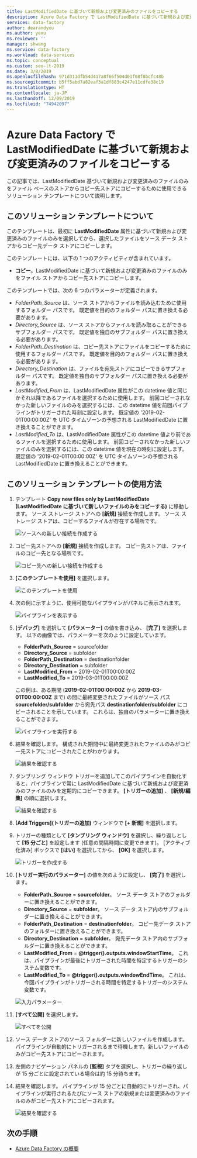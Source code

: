 ```yaml
---
title: LastModifiedDate に基づいて新規および変更済みのファイルをコピーする
description: Azure Data Factory で LastModifiedDate に基づいて新規および変更済みのファイルをコピーするソリューション テンプレートの使用方法について説明します。
services: data-factory
author: dearandyxu
ms.author: yexu
ms.reviewer: ''
manager: shwang
ms.service: data-factory
ms.workload: data-services
ms.topic: conceptual
ms.custom: seo-lt-2019
ms.date: 3/8/2019
ms.openlocfilehash: 971d311dfb54d417a8f66f504d01f08f8bcfc48b
ms.sourcegitcommit: b5ff5abd7a82eaf3a1df883c4247e11cdfe38c19
ms.translationtype: HT
ms.contentlocale: ja-JP
ms.lasthandoff: 12/09/2019
ms.locfileid: "74942097"
---
```

# <a name="copy-new-and-changed-files-by-lastmodifieddate-with-azure-data-factory"></a>Azure Data Factory で LastModifiedDate に基づいて新規および変更済みのファイルをコピーする

この記事では、LastModifiedDate 基づいて新規および変更済みのファイルのみをファイル ベースのストアからコピー先ストアにコピーするために使用できるソリューション テンプレートについて説明します。 

## <a name="about-this-solution-template"></a>このソリューション テンプレートについて

このテンプレートは、最初に **LastModifiedDate** 属性に基づいて新規および変更済みのファイルのみを選択してから、選択したファイルをソース データ ストアからコピー先データ ストアにコピーします。

このテンプレートには、以下の 1 つのアクティビティが含まれています。
- **コピー**。LastModifiedDate に基づいて新規および変更済みのファイルのみをファイル ストアからコピー先ストアにコピーします。

このテンプレートでは、次の 6 つのパラメーターが定義されます。
-  *FolderPath_Source* は、ソース ストアからファイルを読み込むために使用するフォルダー パスです。 既定値を目的のフォルダー パスに置き換える必要があります。
-  *Directory_Source* は、ソース ストアからファイルを読み取ることができるサブフォルダー パスです。 既定値を独自のサブフォルダー パスに置き換える必要があります。
-  *FolderPath_Destination* は、コピー先ストアにファイルをコピーするために使用するフォルダー パスです。 既定値を目的のフォルダー パスに置き換える必要があります。
-  *Directory_Destination* は、ファイルを宛先ストアにコピーできるサブフォルダー パスです。 既定値を独自のサブフォルダー パスに置き換える必要があります。
-  *LastModified_From* は、LastModifiedDate 属性がこの datetime 値と同じかそれ以降であるファイルを選択するために使用します。  前回コピーされなかった新しいファイルのみを選択するには、この datetime 値を前回パイプラインがトリガーされた時刻に設定します。 既定値の '2019-02-01T00:00:00Z' を UTC タイムゾーンの予想される LastModifiedDate に置き換えることができます。 
-  *LastModified_To* は、LastModifiedDate 属性がこの datetime 値より前であるファイルを選択するために使用します。 前回コピーされなかった新しいファイルのみを選択するには、この datetime 値を現在の時刻に設定します。  既定値の '2019-02-01T00:00:00Z' を UTC タイムゾーンの予想される LastModifiedDate に置き換えることができます。 

## <a name="how-to-use-this-solution-template"></a>このソリューション テンプレートの使用方法

1. テンプレート **Copy new files only by LastModifiedDate (LastModifiedDate に基づいて新しいファイルのみをコピーする)** に移動します。 ソース ストレージ ストアへの **[新規]** 接続を作成します。 ソース ストレージ ストアは、コピーするファイルが存在する場所です。

    ![ソースへの新しい接続を作成する](media/solution-template-copy-new-files-lastmodifieddate/copy-new-files-lastmodifieddate1.png)
    
2. コピー先ストアへの **[新規]** 接続を作成します。 コピー先ストアは、ファイルのコピー先となる場所です。 

    ![コピー先への新しい接続を作成する](media/solution-template-copy-new-files-lastmodifieddate/copy-new-files-lastmodifieddate3.png)

3. **[このテンプレートを使用]** を選択します。

    ![このテンプレートを使用](media/solution-template-copy-new-files-lastmodifieddate/copy-new-files-lastmodifieddate4.png)
    
4. 次の例に示すように、使用可能なパイプラインがパネルに表示されます。

    ![パイプラインを表示する](media/solution-template-copy-new-files-lastmodifieddate/copy-new-files-lastmodifieddate5.png)

5. **[デバッグ]** を選択して **[パラメーター]** の値を書き込み、 **[完了]** を選択します。  以下の画像では、パラメーターを次のように設定しています。
   - **FolderPath_Source** = sourcefolder
   - **Directory_Source** = subfolder
   - **FolderPath_Destination** = destinationfolder
   - **Directory_Destination** = subfolder
   - **LastModified_From** =  2019-02-01T00:00:00Z
   - **LastModified_To** = 2019-03-01T00:00:00Z
    
    この例は、ある期間 (**2019-02-01T00:00:00Z** から **2019-03-01T00:00:00Z** まで) の間に最終変更されたファイルがソース パス **sourcefolder/subfolder** から宛先パス **destinationfolder/subfolder** にコピーされることを示しています。  これらは、独自のパラメーターに置き換えることができます。

    ![パイプラインを実行する](media/solution-template-copy-new-files-lastmodifieddate/copy-new-files-lastmodifieddate6.png)

6. 結果を確認します。 構成された期間中に最終変更されたファイルのみがコピー先ストアにコピーされたことがわかります。

    ![結果を確認する](media/solution-template-copy-new-files-lastmodifieddate/copy-new-files-lastmodifieddate7.png)
    
7. タンブリング ウィンドウ トリガーを追加してこのパイプラインを自動化すると、パイプラインで常に LastModifiedDate に基づいて新規および変更済みのファイルのみを定期的にコピーできます。  **[トリガーの追加]** 、 **[新規/編集]** の順に選択します。

    ![結果を確認する](media/solution-template-copy-new-files-lastmodifieddate/copy-new-files-lastmodifieddate8.png)
    
8. **[Add Triggers]\(トリガーの追加\)** ウィンドウで **[+ 新規]** を選択します。

9. トリガーの種類として **[タンブリング ウィンドウ]** を選択し、繰り返しとして **[15 分ごと]** を設定します (任意の間隔時間に変更できます)。 [アクティブ化済み] ボックスで **[はい]** を選択してから、 **[OK]** を選択します。

    ![トリガーを作成する](media/solution-template-copy-new-files-lastmodifieddate/copy-new-files-lastmodifieddate10.png)    
    
10. **[トリガー実行のパラメーター]** の値を次のように設定し、 **[完了]** を選択します。
    - **FolderPath_Source** = **sourcefolder**。  ソース データ ストアのフォルダーに置き換えることができます。
    - **Directory_Source** = **subfolder**。  ソース データ ストア内のサブフォルダーに置き換えることができます。
    - **FolderPath_Destination** = **destinationfolder**。  コピー先データ ストアのフォルダーに置き換えることができます。
    - **Directory_Destination** = **subfolder**。  宛先データ ストア内のサブフォルダーに置き換えることができます。
    - **LastModified_From** =   **\@trigger().outputs.windowStartTime**。  これは、パイプラインが最後にトリガーされた時間を特定するトリガーのシステム変数です。
    - **LastModified_To** =  **\@trigger().outputs.windowEndTime**。  これは、今回パイプラインがトリガーされる時間を特定するトリガーのシステム変数です。
    
    ![入力パラメーター](media/solution-template-copy-new-files-lastmodifieddate/copy-new-files-lastmodifieddate11.png)
    
11. **[すべて公開]** を選択します。
    
    ![すべてを公開](media/solution-template-copy-new-files-lastmodifieddate/copy-new-files-lastmodifieddate12.png)

12. ソース データ ストアのソース フォルダーに新しいファイルを作成します。  パイプラインが自動的にトリガーされるまで待機します。新しいファイルのみがコピー先ストアにコピーされます。

13. 左側のナビゲーション パネルの **[監視]** タブを選択し、トリガーの繰り返しが 15 分ごとに設定されている場合は約 15 分待ちます。 

14. 結果を確認します。 パイプラインが 15 分ごとに自動的にトリガーされ、パイプラインが実行されるたびにソース ストアの新規または変更済みのファイルのみがコピー先ストアにコピーされます。

    ![結果を確認する](media/solution-template-copy-new-files-lastmodifieddate/copy-new-files-lastmodifieddate15.png)
    
## <a name="next-steps"></a>次の手順

- [Azure Data Factory の概要](introduction.md)
